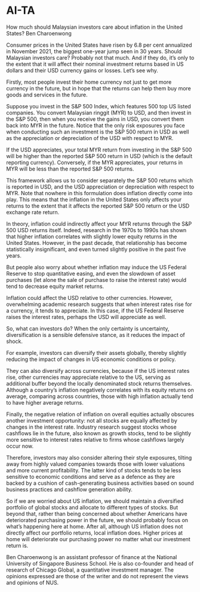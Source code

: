 # AI-TA

How much should Malaysian investors care about inflation in the United States?
Ben Charoenwong

Consumer prices in the United States have risen by 6.8 per cent annualized in November 2021, the biggest one-year jump seen in 30 years. Should Malaysian investors care? Probably not that much. And if they do, it’s only to the extent that it will affect their nominal investment returns based in US dollars and their USD currency gains or losses. Let’s see why.

Firstly, most people invest their home currency not just to get more currency in the future, but in hope that the returns can help them buy more goods and services in the future. 

Suppose you invest in the S&P 500 Index, which features 500 top US listed companies. You convert Malaysian ringgit (MYR) to USD, and then invest in the S&P 500, then when you receive the gains in USD, you convert them back into MYR in the future. Notice that the only risk exposures you face when conducting such an investment is the S&P 500 return in USD as well as the appreciation or depreciation of the USD with respect to MYR. 

If the USD appreciates, your total MYR return from investing in the S&P 500 will be higher than the reported S&P 500 return in USD (which is the default reporting currency). Conversely, if the MYR appreciates, your returns in MYR will be less than the reported S&P 500 returns.

This framework allows us to consider separately the S&P 500 returns which is reported in USD, and the USD appreciation or depreciation with respect to MYR. Note that nowhere in this formulation does inflation directly come into play. This means that the inflation in the United States only affects your returns to the extent that it affects the reported S&P 500 return or the USD exchange rate return.

In theory, inflation could indirectly affect your MYR returns through the S&P 500 USD returns itself. Indeed, research in the 1970s to 1990s has shown that higher inflation correlates with slightly lower equity returns in the United States. However, in the past decade, that relationship has become statistically insignificant, and even turned slightly positive in the past five years.


But people also worry about whether inflation may induce the US Federal Reserve to stop quantitative easing, and even the slowdown of asset purchases (let alone the sale of purchase to raise the interest rate) would tend to decrease equity market returns. 

Inflation could affect the USD relative to other currencies. However, overwhelming academic research suggests that when interest rates rise for a currency, it tends to appreciate. In this case, if the US Federal Reserve raises the interest rates, perhaps the USD will appreciate as well.

So, what can investors do? When the only certainty is uncertainty, diversification is a sensible defensive stance, as it reduces the impact of shock. 

For example, investors can diversify their assets globally, thereby slightly reducing the impact of changes in US economic conditions or policy. 

They can also diversify across currencies, because if the US interest rates rise, other currencies may appreciate relative to the US, serving as additional buffer beyond the locally denominated stock returns themselves. Although a country’s inflation negatively correlates with its equity returns on average, comparing across countries, those with high inflation actually tend to have higher average returns.

Finally, the negative relation of inflation on overall equities actually obscures another investment opportunity: not all stocks are equally affected by changes in the interest rate. Industry research suggest stocks whose cashflows lie in the future, also known as growth stocks, tend to be slightly more sensitive to interest rates relative to firms whose cashflows largely occur now. 

Therefore, investors may also consider altering their style exposures, tilting away from highly valued companies towards those with lower valuations and more current profitability. The latter kind of stocks tends to be less sensitive to economic conditions and serve as a defence as they are backed by a cushion of cash-generating business activities based on sound business practices and cashflow generation ability.

So if we are worried about US inflation, we should maintain a diversified portfolio of global stocks and allocate to different types of stocks. But beyond that, rather than being concerned about whether Americans have deteriorated purchasing power in the future, we should probably focus on what’s happening here at home. After all, although US inflation does not directly affect our portfolio returns, local inflation does. Higher prices at home will deteriorate our purchasing power no matter what our investment return is.







Ben Charoenwong is an assistant professor of finance at the National University of Singapore Business School. He is also co-founder and head of research of Chicago Global, a quantitative investment manager. The opinions expressed are those of the writer and do not represent the views and opinions of NUS.


